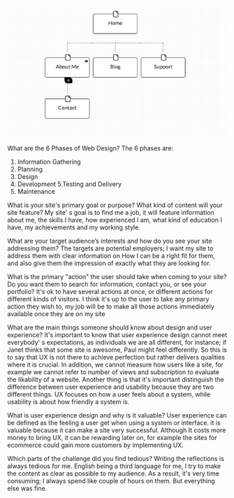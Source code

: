 ![Site Map](sitemap.png)


What are the 6 Phases of Web Design?
The 6 phases are:
1. Information Gathering
2. Planning
3. Design
4. Development
5.Testing and Delivery
6. Maintenance

What is your site's primary goal or purpose? What kind of content will your site feature?
My site' s goal is to find me a job, it will feature information about me, the skills I have, how experienced I am, what kind of education I have, my achievements and my working style.

What are your target audience’s interests and how do you see your site addressing them?
The targets are potential employers; I want my site to address them with clear information on 
How I can be a right fit for them, and also give them the impression of exactly what they are looking for. 

What is the primary "action" the user should take when coming to your site? Do you want them to search for information, contact you, or see your portfolio? It's ok to have several actions at once, or different actions for different kinds of visitors.
I think it's up to the user to take any primary action they wish to, my job will be to make all those actions immediately available once they are on my site

What are the main things someone should know about design and user experience?
It's important to know that user experience design cannot meet everybody' s expectations, as individuals we are all different, for instance; if Janet thinks that some site is awesome, Paul might feel differently. So this is to say that UX is not there to achieve perfection but rather delivers qualities where it is crucial. In addition, we cannot measure how users like a site, for example we cannot refer to number of views and subscription to evaluate the likability of a website. Another thing is that it's important distinguish the difference between user experience and usability because they are two different things. UX focuses on how a user feels about a system, while usability is about how friendly a system is.

What is user experience design and why is it valuable? 
User experience can be defined as the feeling a user get when using a system or interface. it is valuable because it can make a site very successful. Although It costs more money to bring UX, it can be rewarding later on, for example the sites for ecommerce could gain more customers by implementing UX.

Which parts of the challenge did you find tedious?
Writing the reflections is always tedious for me. English being a third language for me, I try to make the content as clear as possible to my audience. As a result, it's very time consuming; I always spend like couple of hours on them. But everything else was fine.

